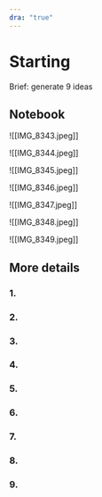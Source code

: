 ```yaml
---
dra: "true"
---
```


# Starting

Brief: generate 9 ideas

## Notebook

![[IMG_8343.jpeg]]

![[IMG_8344.jpeg]]

![[IMG_8345.jpeg]]

![[IMG_8346.jpeg]]

![[IMG_8347.jpeg]]

![[IMG_8348.jpeg]]

![[IMG_8349.jpeg]]

## More details

### 1. 

### 2. 

### 3. 

### 4.

### 5.

### 6.

### 7.

### 8.

### 9.